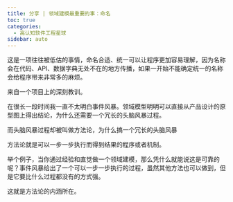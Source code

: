 ```yaml
---
title: 分享 | 领域建模最重要的事：命名
toc: true
categories: 
  - 高认知软件工程星球
sidebar: auto
---
```


这是一项往往被低估的事情，命名合适、统一可以让程序更加容易理解，因为名称会在代码、API、数据字典无处不在的地方传播，如果一开始不能确定统一的名称会给程序带来非常多的麻烦。

来自一个项目上的深刻教训。

在很长一段时间我一直不太明白事件风暴。领域模型明明可以直接从产品设计的原型图上得出结论，为什么还需要一个冗长的头脑风暴过程。

而头脑风暴过程却被叫做方法论，为什么搞一个冗长的头脑风暴

方法论就是可以一步一步执行而得到结果的程序或者机制。

举个例子，当你通过经验和直觉做一个领域建模，那么凭什么就能说这是可靠的呢？事件风暴给出了一个可以一步一步执行的过程，虽然其他方法也可以做到，但是它要比什么过程都没有的方式强。

这就是方法论的内涵所在。
